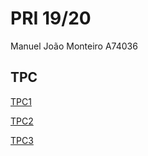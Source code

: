 # PRI 19/20
Manuel João Monteiro
A74036

## TPC

[TPC1](./TPC1/)

[TPC2](./TPC2/)

[TPC3](./TPC3/)



